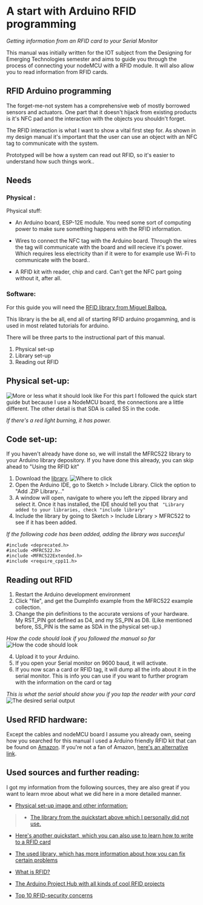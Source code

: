 # A start with Arduino RFID programming
*Getting information from an RFID card to your Serial Monitor*

This manual was initially written for the IOT subject from the Designing for Emerging Technologies semester and aims to guide you through the process of connecting your nodeMCU with a RFID module. It will also allow you to read information from RFID cards.

## RFID Arduino programming
The forget-me-not system has a comprehensive web of mostly borrowed sensors and actuators.
One part that it doesn't hijack from existing products is it's NFC pad and the interaction with the objects you shouldn't forget.

The RFID interaction is what I want to show a vital first step for.
As shown in my design manual it's important that the user can use an object with an NFC tag to communicate with the system.

Prototyped will be how a system can read out RFID, so it's easier to understand how such things work.. 

## Needs
### Physical :
Physical stuff:
* An Arduino board, ESP-12E module.
You need some sort of computing power to make sure something happens with the RFID information.

* Wires to connect the NFC tag with the Arduino board.
Through the wires the tag will communicate with the board and will recieve it's power. Which requires less electricity than if it were to for example use Wi-Fi to communicate with the board..

* A RFID kit with reader, chip and card.
Can't get the NFC part going without it, after all.

### Software:
For this guide you will need the [RFID library from Miguel Balboa.](https://github.com/miguelbalboa/rfid) 

This library is the be all, end all of starting RFID arduino progamming, and is used in most related tutorials for arduino.

There will be three parts to the instructional part of this manual.
1. Physical set-up
2. Library set-up
3. Reading out RFID

## Physical set-up:
![More or less what it should look like](https://github.com/wouterBijns/IOTmanual/blob/master/images/setup.png "Physical setup")
For this part I followed the quick start guide but because I use a NodeMCU board, the connections are a little different. The other detail is that SDA is called SS in the code.

*If there's a red light burning, it has power.*

## Code set-up:
If you haven't already have done so, we will install the MFRC522 library to your Arduino library depository.
If you have done this already, you can skip ahead to "Using the RFID kit"
1. Download the [library](https://github.com/miguelbalboa/rfid).
![Where to click](https://github.com/wouterBijns/IOTmanual/blob/master/images/downloading.png)
2. Open the Arduino IDE, go to Sketch > Include Library. Click the option to "Add .ZIP Library..."
3. A window will open, navigate to where you left the zipped library and select it. Once it has installed, the IDE should tell you that ` "Library added to your libraries, check "include library"`
4. Include the library by going to Sketch > Include Library > MFRC522 to see if it has been added.

*If the following code has been added, adding the library was succesful*
``` 
#include <deprecated.h>
#include <MFRC522.h>
#include <MFRC522Extended.h>
#include <require_cpp11.h> 
```

## Reading out RFID
1. Restart the Arduino development environment
2. Click "file", and get the DumpInfo example from the MFRC522 example collection.
3. Change the pin definitions to the accurate versions of your hardware. My RST_PIN got defined as D4, and my SS_PIN as D8. (Like mentioned before, SS_PIN is the same as SDA in the physical set-up.)

*How the code should look if you followed the manual so far*
![How the code should look](https://github.com/wouterBijns/IOTmanual/blob/master/images/desiredCode.png "Desired code input")

4. Upload it to your Arduino.
5. If you open your Serial monitor on 9600 baud, it will activate.
6. If you now scan a card or RFID tag, it will dump all the info about it in the serial monitor. This is info you can use if you want to further program with the information on the card or tag

*This is what the serial should show you if you tap the reader with your card*
![The desired serial output](https://github.com/wouterBijns/IOTmanual/blob/master/images/desiredOutput.png "Desired output")

## Used RFID hardware: 
Except the cables and nodeMCU board I assume you already own, seeing how you searched for this manual I used a Arduino friendly RFID kit that can be found on [Amazon](https://www.amazon.co.uk/AZDelivery-Reader-Arduino-Raspberry-including/dp/B01M28JAAZ?psc=1&SubscriptionId=AKIAILSHYYTFIVPWUY6Q&tag=duc08-21&linkCode=xm2&camp=2025&creative=165953&creativeASIN=B01M28JAAZ). If you're not a fan of Amazon, [here's an alternative link](https://www.az-delivery.de/products/rfid-set).

## Used sources and further reading:
I got my information from the following sources, they are also great if you want to learn mroe about what we did here in a more detailed manner.

* [Physical set-up image and other information:](https://www.addicore.com/v/vspfiles/downloadables/Product%20Downloadables/RFID_RC522/RFIDQuickStartGuide.pdf/)

>* [The library from the quickstart above which I personally did not use.](https://github.com/steigeia/RFID_UNID_LOGGER)

* [Here's another quickstart, which you can also use to learn how to write to a RFID card](https://www.teachmemicro.com/arduino-rfid-rc522-tutorial/)

* [The used library, which has more information about how you can fix certain problems](https://github.com/miguelbalboa/rfid)

* [What is RFID?](https://www.epc-rfid.info/rfid)

* [The Arduino Project Hub with all kinds of cool RFID projects](https://create.arduino.cc/projecthub/projects/tags/rfid)

* [Top 10 RFID-security concerns](https://securitywing.com/top-10-rfid-security-concerns-threats/)
